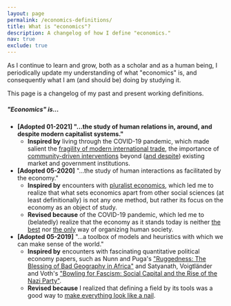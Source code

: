 ```yaml
---
layout: page
permalink: /economics-definitions/
title: What is "economics"?
description: A changelog of how I define "economics."
nav: true
exclude: true
---
```


As I continue to learn and grow, both as a scholar and as a human being, I periodically update my understanding of what "economics" is, and consequently what I am (and should be) doing by studying it.

This page is a changelog of my past and present working definitions.

##### "Economics" is...

- **[Adopted 01-2021] "...the study of human relations in, around, and despite modern capitalist systems."**
    - **Inspired by** living through the COVID-19 pandemic, which made salient the [fragility of modern international trade](https://www.reutersevents.com/supplychain/supply-chain/end-just-time), the importance of [community-driven interventions](https://www.straitstimes.com/asia/se-asia/fuelled-by-flailing-govt-response-to-pandemic-community-pantries-sprout-across-the) beyond ([and despite](https://www.rappler.com/moveph/philippine-government-red-tagging-community-pantry-sparks-uproar-online)) existing market and government institutions.
- **[Adopted 05-2020]** "...the study of human interactions as facilitated by the economy."
    - **Inspired by** encounters with [pluralist economics](https://www.routledge.com/Rethinking-Economics-An-Introduction-to-Pluralist-Economics/Fischer-Hasell-Proctor-Uwakwe-Perkins-Watson/p/book/9781138222687), which led me to realize that what sets economics apart from other social sciences (at least definitionally) is not any one method, but rather its focus on the economy as an object of study.
    - **Revised because** of the COVID-19 pandemic, which led me to (belatedly) realize that the economy as it stands today is neither [the best](https://www.nbcnews.com/tech/security/we-don-t-have-choice-amazon-ring-call-center-workers-n1243439) nor [the only](https://thecorrespondent.com/683/our-world-is-built-for-profit-lets-build-one-that-protects-us-instead/731976699234-4d94b0b0) way of organizing human society.
- **[Adopted 05-2019]** "...a toolbox of models and heuristics with which we can make sense of the world."
    - **Inspired by** encounters with fascinating quantitative political economy papers, such as Nunn and Puga's ["Ruggedness: The Blessing of Bad Geography in Africa"](https://scholar.harvard.edu/files/nunn/files/ruggedness.pdf) and Satyanath, Voigtländer and Voth's ["Bowling for Fascism: Social Capital and the Rise of the Nazi Party"](https://www.nber.org/system/files/working_papers/w19201/w19201.pdf).
    - **Revised because** I realized that defining a field by its tools was a good way to [make everything look like a nail](https://en.wikipedia.org/wiki/Law_of_the_instrument).